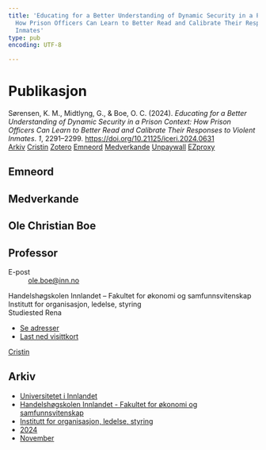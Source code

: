 ```yaml
---
title: 'Educating for a Better Understanding of Dynamic Security in a Prison Context:
  How Prison Officers Can Learn to Better Read and Calibrate Their Responses to Violent
  Inmates'
type: pub
encoding: UTF-8

---
```

<h1>Publikasjon</h1>
<article id="csl-bib-container-2KTT8NVS" class="csl-bib-container">
  <div class="csl-bib-body"> <div class="csl-entry">Sørensen, K. M., Midtlyng, G., &#38; Boe, O. C. (2024). <i>Educating for a Better Understanding of Dynamic Security in a Prison Context: How Prison Officers Can Learn to Better Read and Calibrate Their Responses to Violent Inmates</i>. <i>1</i>, 2291–2299. <a href="https://doi.org/10.21125/iceri.2024.0631">https://doi.org/10.21125/iceri.2024.0631</a></div> </div>
  <div class="csl-bib-buttons">
    <a href="#taxonomy-article-2KTT8NVS" alt="archive" class="csl-bib-button">Arkiv</a>
    <a href="https://app.cristin.no/results/show.jsf?id=2321740" alt="Cristin" class="csl-bib-button">Cristin</a>
    <a href="http://zotero.org/groups/5881554/items/2KTT8NVS" alt="Zotero" class="csl-bib-button">Zotero</a>
    <a href="#keywords-article-2KTT8NVS" alt="keywords" class="csl-bib-button">Emneord</a>
    <a href="#contributors-article-2KTT8NVS" alt="contributors" class="csl-bib-button">Medverkande</a>
    <a href="https://doi.org/10.21125/iceri.2024.0631" alt="Unpaywall" class="csl-bib-button">Unpaywall</a>
    <a href="https://doi.org/10.21125/iceri.2024.0631" alt="EZproxy" class="csl-bib-button">EZproxy</a>
  </div>
  <div id="csl-bib-meta-container-2KTT8NVS"></div>
</article>
<div id="csl-bib-meta-2KTT8NVS" class="csl-bib-meta">
  <article id="keywords-article-2KTT8NVS" class="keywords-article">
    <h1>Emneord</h1>
    
  </article>
  <article id="contributors-article-2KTT8NVS" class="contributors-article">
    <h1>Medverkande</h1>
    <div class="personas"> <div class="vrtx-hinn-person-card"> <div class="photo"> <i class="lar la-user-circle missing-person"></i> </div> <div class="info"> <hgroup><h1>Ole Christian Boe</h1> <h2>Professor</h2> </hgroup><dl> <dt>E-post</dt> <dd> <a href="mailto:ole.boe@inn.no">ole.boe@inn.no</a> </dd> </dl> <p> Handelshøgskolen Innlandet – Fakultet for økonomi og samfunnsvitenskap<br> Institutt for organisasjon, ledelse, styring<br> Studiested Rena </p> <ul class="vrtx-hinn-links"> <li><a href="https://www.inn.no/finn-en-ansatt/ole-boe.html#vrtx-hinn-addresses">Se adresser</a></li> <li><a href="https://www.inn.no/finn-en-ansatt/ole-boe.html?vrtx=vcf">Last ned visittkort</a></li> </ul> </div> </div> <a href="https://app.cristin.no/persons/show.jsf?id=603087" alt="Cristin URL" class="personas-cristin">Cristin</a> </div>
  </article>
  <article id="taxonomy-article-2KTT8NVS" class="taxonomy-article">
    <h1>Arkiv</h1>
    <ul>
      <li><a href="{{< params subfolder >}}nn/archive/?key=3DCRN523">Universitetet i Innlandet</a></li>
      <li><a href="{{< params subfolder >}}nn/archive/?key=DU8Q9LN9">Handelshøgskolen Innlandet - Fakultet for økonomi og samfunnsvitenskap</a></li>
      <li><a href="{{< params subfolder >}}nn/archive/?key=4LUWR3ZM">Institutt for organisasjon, ledelse, styring</a></li>
      <li><a href="{{< params subfolder >}}nn/archive/?key=TY5PNNUR">2024</a></li>
      <li><a href="{{< params subfolder >}}nn/archive/?key=QVAW4LVT">November</a></li>
    </ul>
  </article>
</div>
